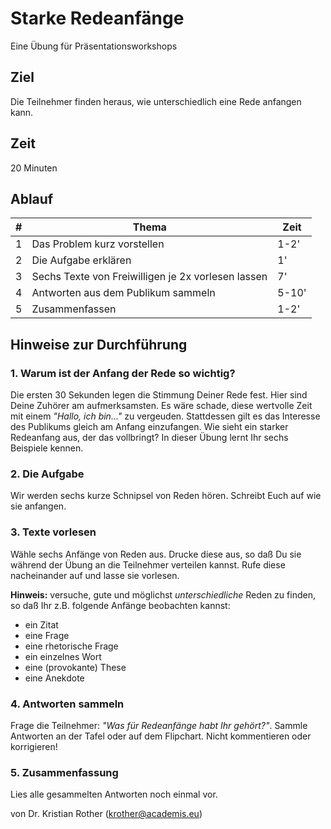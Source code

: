 
# Starke Redeanfänge

Eine Übung für Präsentationsworkshops

## Ziel

Die Teilnehmer finden heraus, wie unterschiedlich eine Rede anfangen kann.

## Zeit

20 Minuten

## Ablauf

| # | Thema | Zeit |
|---|-------|------|
| 1 | Das Problem kurz vorstellen | 1-2' |
| 2 | Die Aufgabe erklären | 1' |
| 3 | Sechs Texte von Freiwilligen je 2x vorlesen lassen | 7' |
| 4 | Antworten aus dem Publikum sammeln | 5-10' |
| 5 | Zusammenfassen | 1-2' |

## Hinweise zur Durchführung

### 1. Warum ist der Anfang der Rede so wichtig?

Die ersten 30 Sekunden legen die Stimmung Deiner Rede fest. Hier sind Deine Zuhörer am aufmerksamsten. Es wäre schade, diese wertvolle Zeit mit einem *"Hallo, ich bin..."* zu vergeuden. Stattdessen gilt es das Interesse des Publikums gleich am Anfang einzufangen. Wie sieht ein starker Redeanfang aus, der das vollbringt? In dieser Übung lernt Ihr sechs Beispiele kennen.

### 2. Die Aufgabe

Wir werden sechs kurze Schnipsel von Reden hören.
Schreibt Euch auf wie sie anfangen.

### 3. Texte vorlesen

Wähle sechs Anfänge von Reden aus. Drucke diese aus, so daß Du sie während der Übung an die Teilnehmer verteilen kannst. Rufe diese nacheinander auf und lasse sie vorlesen.

**Hinweis:** versuche, gute und möglichst *unterschiedliche* Reden zu finden, so daß Ihr z.B. folgende Anfänge beobachten kannst:

* ein Zitat
* eine Frage
* eine rhetorische Frage
* ein einzelnes Wort
* eine (provokante) These
* eine Anekdote

### 4. Antworten sammeln

Frage die Teilnehmer: *"Was für Redeanfänge habt Ihr gehört?"*. Sammle Antworten an der Tafel oder auf dem Flipchart. Nicht kommentieren oder korrigieren!

### 5. Zusammenfassung

Lies alle gesammelten Antworten noch einmal vor.


von Dr. Kristian Rother (krother@academis.eu)
